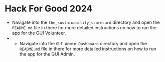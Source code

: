 # Hack For Good 2024

- Navigate into the `the_sustainability_scorecard` directory and open the `README.md` file in there for more detailed instructions on how to run the app for the GUI Volunteer.
- - Navigate into the `GUI Admin Dashboard` directory and open the `README.md` file in there for more detailed instructions on how to run the app for the GUI Admin.
